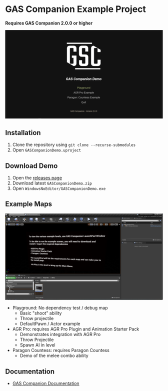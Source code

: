 # GAS Companion Example Project

**Requires GAS Companion 2.0.0 or higher**

![](main_menu.png)

## Installation

1. Clone the repository using `git clone --recurse-submodules`
1. Open `GASCompanionDemo.uproject`

## Download Demo

1. Open the [releases page](https://github.com/GASCompanion/GASCompanionDemo/releases)
2. Download latest `GASCompanionDemo.zip`
3. Open `WindowsNoEditor/GASCompanionDemo.exe`

## Example Maps

![](editor_viewport.png)

- Playground: No dependency test / debug map
    - Basic "shoot" ability
    - Throw projectile
    - DefaultPawn / Actor example
- AGR Pro: requires AGR Pro Plugin and Animation Starter Pack
    - Demonstrates integration with AGR Pro
    - Throw Projectile
    - Spawn AI in level 
- Paragon Countess: requires Paragon Countess
    - Demo of the melee combo ability

## Documentation

- [GAS Companion Documentation](https://gascompanion.github.io/)